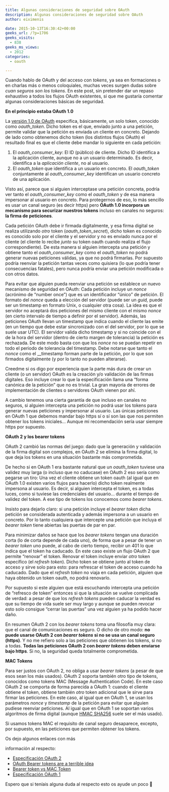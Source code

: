 ```yaml
---
title: Algunas consideraciones de seguridad sobre OAuth
description: Algunas consideraciones de seguridad sobre OAuth
author: eiximenis

date: 2015-10-13T16:30:42+00:00
geeks_url: /?p=1706
geeks_visits:
  - 838
geeks_ms_views:
  - 2012
categories:
  - oauth

---
```

Cuando hablo de OAuth y del acceso con _tokens_, ya sea en formaciones o en charlas más o menos coloquiales, muchas veces surgen dudas sobre _cuan seguros son los tokens_. En este post, sin pretender dar un repaso exhaustivo a todos los flujos OAuth existentes, si que me gustaría comentar algunas consideraciones básicas de seguridad.

**En el principio estaba OAuth 1.0**

La <a href="http://tools.ietf.org/html/rfc5849" target="_blank" rel="noopener noreferrer">versión 1.0 de OAuth</a> especifica, básicamente, un solo token, conocido como _oauth_token_. Dicho token es el que, enviado junto a una petición, permite validar que la petición es enviada un cliente en concreto. Dejando de lado como obtenemos dicho token (los distintos flujos OAuth) el resultado final es que el cliente debe mandar lo siguiente en cada petición:

  1. El _oauth\_consumer\_key_: El ID (público) de cliente. Dicho ID identifica a la aplicación cliente, aunque no a un usuario determinado. Es decir, identifica a la _aplicación cliente_, no al usuario. 
  2. El _oauth_token_ que identifica a un usuario en concreto. El _oauth_token_ conjuntamente al _oauth\_consumer\_key_ identifican un usuario concreto de una aplicación. 

Visto así, parece que si alguien interceptase una petición concreta, podría ver tanto el _oauth\_consumer\_key_ como el _oauth_token_ y de esa manera impersonar al usuario en concreto. Para protegernos de eso, lo más sencillo es usar un canal seguro (es decir https) pero **OAuth 1.0 incorpora un mecanismo para securizar nuestros tokens** incluso en canales no seguros: **la firma de peticiones**.

Cada petición OAuth debe ir firmada digitalmente, y esa firma digital se realiza utilizando _otro_ token (_oauth\_token\_secret_), dicho token es conocido es conocido solo por el cliente y el servidor y no es enviado nunca por el cliente (el cliente lo recibe _junto_ su token oauth cuando realiza el flujo correspondiente). De esta manera si alguien intercepta una petición y obtiene tanto el _oauth\_consumer\_key_ como el _oauth_token_ no podrá generar nuevas peticiones válidas, ya que no podrá firmarlas. Por supuesto podría reenviar la petición tantas veces como quisiera (lo que podría tener consecuencias fatales), pero nunca podría enviar una petición modificada o con otros datos.

Para evitar que alguien pueda reenviar una petición se establece un nuevo mecanismo de seguridad en OAuth: Cada petición incluye un _nonce_ (acrónimo de “number once”) que es un identificador “único” de petición. El formato del _nonce_ queda a elección del servidor (puede ser un _guid,_ puede ser un timestamp en formato Unix, o cualquier otra cosa). La idea es que el servidor no aceptará dos peticiones del mismo cliente con el mismo _nonce_ (en cierto intervalo de tiempo a definir por el servidor). Además, las peticiones OAuth llevan un timestamp que indica cuando el cliente las emite (en un tiempo que debe estar sincronizado con el del servidor, por lo que se suele usar UTC). El servidor valida dicho timestamp y si no coincide con el de la hora del servidor (dentro de cierto margen de tolerancia) la petición es rechazada. De este modo basta con que los _nonce_ no se puedan repetir en todo el periodo de tolerancia del timestamp. Debe notarse que tanto el _nonce_ como el __timestamp forman parte de la petición, por lo que son firmados digitalmente (y por lo tanto no pueden alterarse).

Creedme si os digo por experiencia que la parte más dura de crear un cliente (o un servidor) OAuth es la creación y/o validación de las firmas digitales. Eso incluye crear lo que la especificación llama una “forma canónica de la petición” que no es trivial. La gran mayoría de errores de implementación de clientes o servidores OAuth vienen por ahí.

A cambio tenemos una cierta garantía de que incluso en canales no seguros, si alguien intercepta una petición no podrá usar los tokens para generar nuevas peticiones y impersonar al usuario. Las únicas peticiones en OAuth 1 que debemos mandar bajo https sí o sí son las que nos permiten obtener los tokens iniciales… Aunque mi recomendación sería usar siempre https por supuesto.

**OAuth 2 y los bearer tokens**

OAuth 2 cambió las normas del juego: dado que la generación y validación de la firma digital son complejos, en OAuth 2 se elimina la firma digital, lo que deja los tokens en una situación bastante más comprometida.

De hecho si en OAuth 1 era bastante natural que un _oauth_token_ tuviese una validez muy larga (o incluso que no caducase) en OAuth 2 eso sería como pegarse un tiro: Una vez el cliente obtiene un token oauth (al igual que en OAuth 1.0 existen varios flujos para hacerlo) dicho token realmente impersona al usuario. Es decir, si alguien intercepta el token, es a todas luces, como si tuviese las credenciales del usuario… durante el tiempo de validez del token. A ese tipo de tokens los conocemos como _bearer tokens_.

Insisto para dejarlo claro: si una petición incluye el _bearer token_ dicha petición se considerada autenticada y además impersona a un usuario en concreto. Por lo tanto cualquiera que intercepte una petición que incluya el _bearer token_ tiene abiertas las puertas de par en par.

Para minimizar daños se hace que los _bearer tokens_ tengan una duración corta (lo de corta depende de cada uno), de forma que a pesar de tener un _bearer token_ uno puede, al cabo de cierto tiempo, recibir un 401 lo que indica que el token ha caducado. En este caso existe un flujo OAuth 2 que permite “renovar” el token. Renovar el token incluye enviar _otro_ token específico (el _refresh token_). Dicho token se obtiene junto al token de acceso y sirve solo para esto: para refrescar el token de acceso cuando ha caducado. Dado que el _refresh token_ no viaja en cada petición, alguien que haya obtenido un token oauth, no podrá renovarlo.

Por supuesto si este alguien que está escuchando intercepta una petición de “refresco de token” entonces si que la situación se vuelve complicada de verdad: a pesar de que los _refresh tokens_ pueden caducar la verdad es que su tiempo de vida suele ser muy largo y aunque se pueden revocar esto solo consigue “cerrar las puertas” una vez alguien ya ha podido hacer daño.

En resumen OAuth 2 con los _bearer tokens_ toma una filosofía muy clara: que el canal de comunicaciones es seguro. O dicho de otro modo: **no puede usarse OAuth 2 con _bearer tokens_ si no se usa un canal seguro (https)**. Y no me refiero solo a las peticiones que obtienen los tokens, si no a todas. **Todas las peticiones OAuth 2 con _bearer tokens_ deben enviarse bajo https**. Si no, la seguridad queda totalmente comprometida.

**MAC Tokens**

Para ser justos con OAuth 2, no obliga a usar _bearer tokens_ (a pesar de que esos sean los más usados). OAuth 2 soporta también otro tipo de tokens, conocidos como tokens MAC (Message Authentication Code). En este caso OAuth 2 se comporta de forma parecida a OAuth 1: cuando el cliente obtiene el token, obtiene también _otro_ token adicional que le sirve para firmar las peticiones. En este caso, al igual que en OAuth 1, se usan los parámetros _nonce_ y _timestamp_ de la petición para evitar que alguien pudiese reenviar peticiones. Al igual que en OAuth 1 se soportan varios algoritmos de firma digital (aunque <a href="https://en.wikipedia.org/wiki/Hash-based_message_authentication_code" target="_blank" rel="noopener noreferrer">HMAC SHA256</a> suele ser el más usado).

Si usamos tokens MAC el requisito de canal seguro desaparece, excepto, por supuesto, en las peticiones que permiten obtener los tokens.

Os dejo algunos enlaces con más
  
información al respecto:

  * <a href="http://tools.ietf.org/html/rfc6749" target="_blank" rel="noopener noreferrer">Especificación OAuth 2</a>
  * <a href="http://hueniverse.com/2010/09/29/oauth-bearer-tokens-are-a-terrible-idea/" target="_blank" rel="noopener noreferrer">OAuth Bearer tokens are a terrible idea</a>
  * <a href="http://blog.facilelogin.com/2013/01/oauth-20-bearer-token-profile-vs-mac.html" target="_blank" rel="noopener noreferrer">Bearer token vs MAC Token</a>
  * <a href="http://tools.ietf.org/html/rfc5849" target="_blank" rel="noopener noreferrer">Especificación OAuth 1</a>

Espero que si teníais alguna duda al respecto esto os ayude un poco 🙂